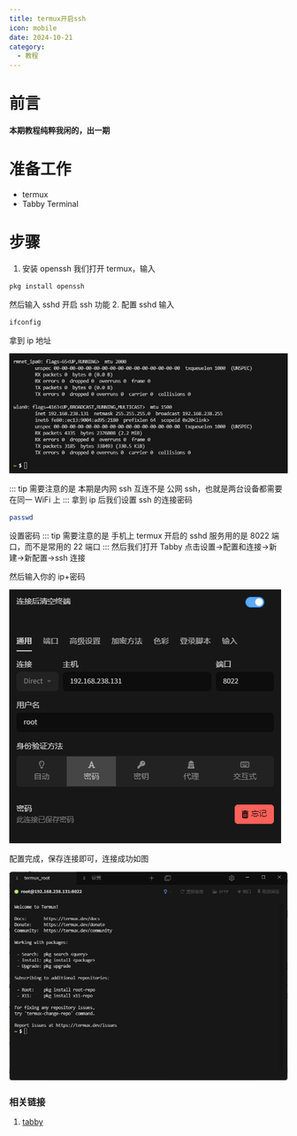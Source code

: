 ```yaml
---
title: termux开启ssh
icon: mobile
date: 2024-10-21
category:
  - 教程
---
```


# 前言

#### 本期教程纯粹我闲的，出一期

# 准备工作

- termux
- Tabby Terminal

# 步骤

1. 安装 openssh
   我们打开 termux，输入

```sh
pkg install openssh
```

然后输入 sshd 开启 ssh 功能 2. 配置 sshd
输入

```sh
ifconfig
```

拿到 ip 地址

<img src="https://github.com/MLeaf-coder/FY/blob/main/termux/1.png?raw=true"/>

::: tip 需要注意的是
本期是内网 ssh 互连不是 公网 ssh，也就是两台设备都需要在同一 WiFi 上
:::
拿到 ip 后我们设置 ssh 的连接密码

```sh
passwd
```

设置密码
::: tip 需要注意的是
手机上 termux 开启的 sshd 服务用的是 8022 端口，而不是常用的 22 端口
:::
然后我们打开 Tabby 点击设置->配置和连接->新建->新配置->ssh 连接

然后输入你的 ip+密码

<img src="https://github.com/MLeaf-coder/FY/blob/main/termux/2.png?raw=true"/>

配置完成，保存连接即可，连接成功如图

<img src="https://github.com/MLeaf-coder/FY/blob/main/termux/3.png?raw=true"/>

### 相关链接

1. [tabby](https://tabby.sh/)
